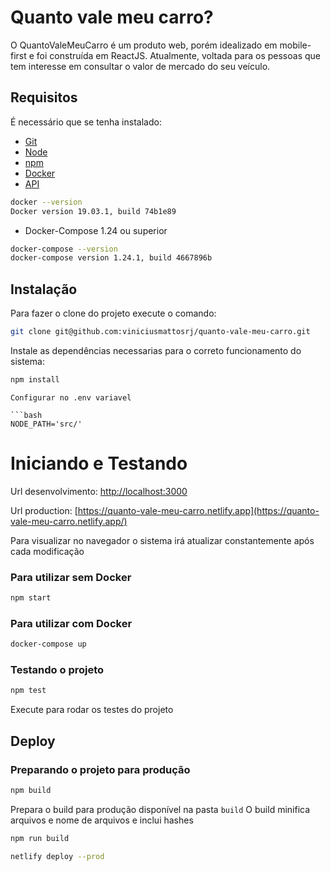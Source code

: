 # Quanto vale meu carro?

O QuantoValeMeuCarro é um produto web, porém idealizado em mobile-first e foi construída em ReactJS. Atualmente, voltada para os pessoas que tem interesse em consultar o valor de mercado do seu veículo.

## Requisitos

É necessário que se tenha instalado:

- [Git]('https://git-scm.com/book/en/v2/Getting-Started-Installing-Git')
- [Node]('https://nodejs.org/en/')
- [npm]('https://classic.npmpkg.com/en/docs/install/#mac-stable')
- [Docker]('https://www.digitalocean.com/community/tutorials/how-to-install-docker-compose-on-ubuntu-18-04')
- [API]('https://creditas-price-api.herokuapp.com/brands')

```bash
docker --version
Docker version 19.03.1, build 74b1e89
```

- Docker-Compose 1.24 ou superior
```bash
docker-compose --version
docker-compose version 1.24.1, build 4667896b
```

## Instalação

Para fazer o clone do projeto execute o comando:

```bash
git clone git@github.com:viniciusmattosrj/quanto-vale-meu-carro.git
```

Instale as dependências necessarias para o correto funcionamento do sistema:

```bash
npm install
```

````
Configurar no .env variavel

```bash
NODE_PATH='src/'
````

# Iniciando e Testando


Url desenvolvimento: [http://localhost:3000](http://localhost:3000)

Url production: [https://quanto-vale-meu-carro.netlify.app](https://quanto-vale-meu-carro.netlify.app/)

Para visualizar no navegador o sistema irá atualizar constantemente após cada modificação

### Para utilizar sem Docker

```sh
npm start
```

### Para utilizar com Docker

```sh
docker-compose up
```

### Testando o projeto

```sh
npm test
```

Execute para rodar os testes do projeto

## Deploy

### Preparando o projeto para produção

```sh
npm build
```

Prepara o build para produção disponível na pasta `build`
O build minifica arquivos e nome de arquivos e inclui hashes

```sh
npm run build
```

```sh
netlify deploy --prod
```